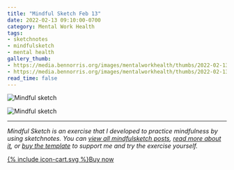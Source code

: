 ```yaml
---
title: "Mindful Sketch Feb 13"
date: 2022-02-13 09:10:00-0700
category: Mental Work Health
tags:
- sketchnotes
- mindfulsketch
- mental health
gallery_thumb:
- https://media.bennorris.org/images/mentalworkhealth/thumbs/2022-02-13-0740-mindfulsketch.jpg
- https://media.bennorris.org/images/mentalworkhealth/thumbs/2022-02-13-0910-mindfulsketch.jpg
read_time: false
---
```


![Mindful sketch](https://media.bennorris.org/images/mentalworkhealth/mindfulsketch/2022-02-13-0740-mindfulsketch.jpg)

![Mindful sketch](https://media.bennorris.org/images/mentalworkhealth/mindfulsketch/2022-02-13-0910-mindfulsketch.jpg)

***

*Mindful Sketch is an exercise that I developed to practice mindfulness by using sketchnotes. You can [view all mindfulsketch posts](/tags/mindfulsketch), [read more about it](/mindful-sketch-template/), or [buy the template](https://bennorris.shop/l/mindfulsketch) to support me and try the exercise yourself.*

<a href="https://bennorris.shop/l/mindfulsketch" class="btn"><span class="icon">{% include icon-cart.svg %}</span>Buy now</a>

